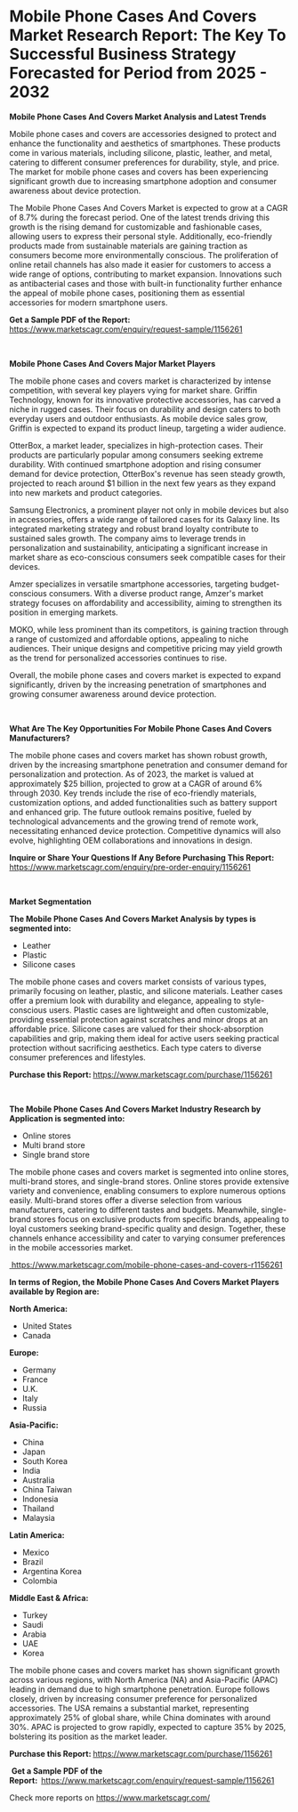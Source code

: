 <p><h1>Mobile Phone Cases And Covers Market Research Report: The Key To Successful Business Strategy Forecasted for Period from 2025 - 2032</h1></p><p><strong>Mobile Phone Cases And Covers Market Analysis and Latest Trends</strong></p>
<p><p>Mobile phone cases and covers are accessories designed to protect and enhance the functionality and aesthetics of smartphones. These products come in various materials, including silicone, plastic, leather, and metal, catering to different consumer preferences for durability, style, and price. The market for mobile phone cases and covers has been experiencing significant growth due to increasing smartphone adoption and consumer awareness about device protection. </p><p>The Mobile Phone Cases And Covers Market is expected to grow at a CAGR of 8.7% during the forecast period. One of the latest trends driving this growth is the rising demand for customizable and fashionable cases, allowing users to express their personal style. Additionally, eco-friendly products made from sustainable materials are gaining traction as consumers become more environmentally conscious. The proliferation of online retail channels has also made it easier for customers to access a wide range of options, contributing to market expansion. Innovations such as antibacterial cases and those with built-in functionality further enhance the appeal of mobile phone cases, positioning them as essential accessories for modern smartphone users.</p></p>
<p><strong>Get a Sample PDF of the Report:&nbsp;</strong> <a href="https://www.marketscagr.com/enquiry/request-sample/1156261?utm_campaign=2235&utm_medium=2&utm_source=Github&utm_content=ia&utm_term=06022025&utm_id=mobile-phone-cases-and-covers">https://www.marketscagr.com/enquiry/request-sample/1156261</a></p>
<p>&nbsp;</p>
<p><strong>Mobile Phone Cases And Covers Major Market Players</strong></p>
<p><p>The mobile phone cases and covers market is characterized by intense competition, with several key players vying for market share. Griffin Technology, known for its innovative protective accessories, has carved a niche in rugged cases. Their focus on durability and design caters to both everyday users and outdoor enthusiasts. As mobile device sales grow, Griffin is expected to expand its product lineup, targeting a wider audience.</p><p>OtterBox, a market leader, specializes in high-protection cases. Their products are particularly popular among consumers seeking extreme durability. With continued smartphone adoption and rising consumer demand for device protection, OtterBox's revenue has seen steady growth, projected to reach around $1 billion in the next few years as they expand into new markets and product categories.</p><p>Samsung Electronics, a prominent player not only in mobile devices but also in accessories, offers a wide range of tailored cases for its Galaxy line. Its integrated marketing strategy and robust brand loyalty contribute to sustained sales growth. The company aims to leverage trends in personalization and sustainability, anticipating a significant increase in market share as eco-conscious consumers seek compatible cases for their devices.</p><p>Amzer specializes in versatile smartphone accessories, targeting budget-conscious consumers. With a diverse product range, Amzer's market strategy focuses on affordability and accessibility, aiming to strengthen its position in emerging markets.</p><p>MOKO, while less prominent than its competitors, is gaining traction through a range of customized and affordable options, appealing to niche audiences. Their unique designs and competitive pricing may yield growth as the trend for personalized accessories continues to rise.</p><p>Overall, the mobile phone cases and covers market is expected to expand significantly, driven by the increasing penetration of smartphones and growing consumer awareness around device protection.</p></p>
<p>&nbsp;</p>
<p><strong>What Are The Key Opportunities For Mobile Phone Cases And Covers Manufacturers?</strong></p>
<p><p>The mobile phone cases and covers market has shown robust growth, driven by the increasing smartphone penetration and consumer demand for personalization and protection. As of 2023, the market is valued at approximately $25 billion, projected to grow at a CAGR of around 6% through 2030. Key trends include the rise of eco-friendly materials, customization options, and added functionalities such as battery support and enhanced grip. The future outlook remains positive, fueled by technological advancements and the growing trend of remote work, necessitating enhanced device protection. Competitive dynamics will also evolve, highlighting OEM collaborations and innovations in design.</p></p>
<p><strong>Inquire or Share Your Questions If Any Before Purchasing This Report:</strong> <a href="https://www.marketscagr.com/enquiry/pre-order-enquiry/1156261?utm_campaign=2235&utm_medium=2&utm_source=Github&utm_content=ia&utm_term=06022025&utm_id=mobile-phone-cases-and-covers">https://www.marketscagr.com/enquiry/pre-order-enquiry/1156261</a></p>
<p>&nbsp;</p>
<p><strong>Market Segmentation</strong></p>
<p><strong>The Mobile Phone Cases And Covers Market Analysis by types is segmented into:</strong></p>
<p><ul><li>Leather</li><li>Plastic</li><li>Silicone cases</li></ul></p>
<p><p>The mobile phone cases and covers market consists of various types, primarily focusing on leather, plastic, and silicone materials. Leather cases offer a premium look with durability and elegance, appealing to style-conscious users. Plastic cases are lightweight and often customizable, providing essential protection against scratches and minor drops at an affordable price. Silicone cases are valued for their shock-absorption capabilities and grip, making them ideal for active users seeking practical protection without sacrificing aesthetics. Each type caters to diverse consumer preferences and lifestyles.</p></p>
<p><strong>Purchase this Report:&nbsp;</strong><a href="https://www.marketscagr.com/purchase/1156261?utm_campaign=2235&utm_medium=2&utm_source=Github&utm_content=ia&utm_term=06022025&utm_id=mobile-phone-cases-and-covers">https://www.marketscagr.com/purchase/1156261</a></p>
<p>&nbsp;</p>
<p><strong>The Mobile Phone Cases And Covers Market Industry Research by Application is segmented into:</strong></p>
<p><ul><li>Online stores</li><li>Multi brand store</li><li>Single brand store</li></ul></p>
<p><p>The mobile phone cases and covers market is segmented into online stores, multi-brand stores, and single-brand stores. Online stores provide extensive variety and convenience, enabling consumers to explore numerous options easily. Multi-brand stores offer a diverse selection from various manufacturers, catering to different tastes and budgets. Meanwhile, single-brand stores focus on exclusive products from specific brands, appealing to loyal customers seeking brand-specific quality and design. Together, these channels enhance accessibility and cater to varying consumer preferences in the mobile accessories market.</p></p>
<p><a href="https://www.marketscagr.com/mobile-phone-cases-and-covers-r1156261?utm_campaign=2235&utm_medium=2&utm_source=Github&utm_content=ia&utm_term=06022025&utm_id=mobile-phone-cases-and-covers">&nbsp;https://www.marketscagr.com/mobile-phone-cases-and-covers-r1156261</a></p>
<p><strong>In terms of Region, the Mobile Phone Cases And Covers Market Players available by Region are:</strong></p>
<p>
    <p> <strong> North America: </strong>
        <ul>
            <li>United States</li>
            <li>Canada</li>
        </ul>
        </p> 
    <p> <strong> Europe: </strong>
        <ul>
            <li>Germany</li>
            <li>France</li>
            <li>U.K.</li>
            <li>Italy</li>
            <li>Russia</li>
        </ul>
        </p> 
    <p> <strong> Asia-Pacific: </strong>
        <ul>
            <li>China</li>
            <li>Japan</li>
            <li>South Korea</li>
            <li>India</li>
            <li>Australia</li>
            <li>China Taiwan</li>
            <li>Indonesia</li>
            <li>Thailand</li>
            <li>Malaysia</li>
        </ul>
        </p> 
    <p> <strong> Latin America: </strong>
        <ul>
            <li>Mexico</li>
            <li>Brazil</li>
            <li>Argentina Korea</li>
            <li>Colombia</li>
        </ul>
        </p> 
    <p> <strong> Middle East & Africa: </strong>
        <ul>
            <li>Turkey</li>
            <li>Saudi</li>
            <li>Arabia</li>
            <li>UAE</li>
            <li>Korea</li>
        </ul>
    </p>
    </p>
<p><p>The mobile phone cases and covers market has shown significant growth across various regions, with North America (NA) and Asia-Pacific (APAC) leading in demand due to high smartphone penetration. Europe follows closely, driven by increasing consumer preference for personalized accessories. The USA remains a substantial market, representing approximately 25% of global share, while China dominates with around 30%. APAC is projected to grow rapidly, expected to capture 35% by 2025, bolstering its position as the market leader.</p></p>
<p><strong>Purchase this Report: </strong><a href="https://www.marketscagr.com/purchase/1156261?utm_campaign=2235&utm_medium=2&utm_source=Github&utm_content=ia&utm_term=06022025&utm_id=mobile-phone-cases-and-covers">https://www.marketscagr.com/purchase/1156261</a></p>
<p>&nbsp;<strong>Get a Sample PDF of the Report:&nbsp;&nbsp;</strong><a href="https://www.marketscagr.com/enquiry/request-sample/1156261?utm_campaign=2235&utm_medium=2&utm_source=Github&utm_content=ia&utm_term=06022025&utm_id=mobile-phone-cases-and-covers">https://www.marketscagr.com/enquiry/request-sample/1156261</a></p>
<p><strong></strong></p>
<p>Check more reports on <a href="https://www.marketscagr.com/?utm_campaign=2235&utm_medium=2&utm_source=Github&utm_content=ia&utm_term=06022025&utm_id=mobile-phone-cases-and-covers">https://www.marketscagr.com/</a></p>